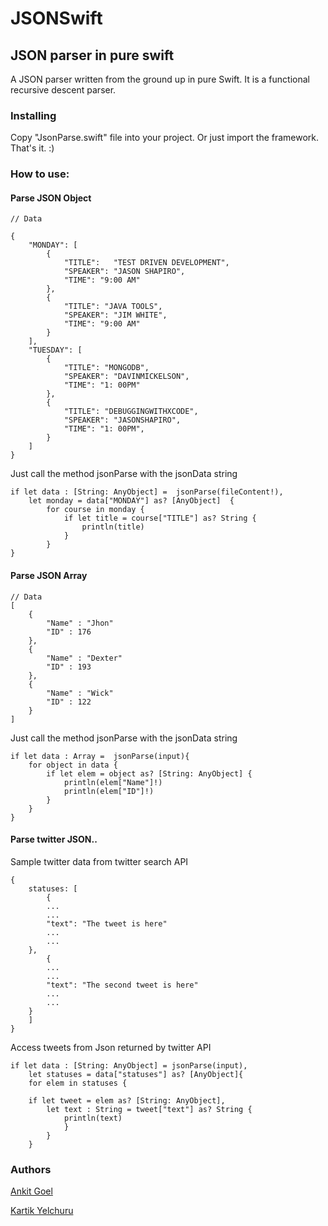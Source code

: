 # JSONSwift
## JSON parser in pure swift

A JSON parser written from the ground up in pure Swift. It is a functional recursive descent parser.

### Installing
Copy "JsonParse.swift" file into your project. Or just import the framework. That's it. :)

### How to use:

####  Parse JSON Object

    // Data
    
    {
        "MONDAY": [
            {
                "TITLE":   "TEST DRIVEN DEVELOPMENT",
                "SPEAKER": "JASON SHAPIRO",
                "TIME": "9:00 AM"
            },
            {
                "TITLE": "JAVA TOOLS",
                "SPEAKER": "JIM WHITE",
                "TIME": "9:00 AM"
            }
        ],
        "TUESDAY": [
            {
                "TITLE": "MONGODB",
                "SPEAKER": "DAVINMICKELSON",
                "TIME": "1: 00PM"
            },
            {
                "TITLE": "DEBUGGINGWITHXCODE",
                "SPEAKER": "JASONSHAPIRO",
                "TIME": "1: 00PM",
            }
        ]
    }


Just call the method jsonParse with the jsonData string


    if let data : [String: AnyObject] =  jsonParse(fileContent!),
        let monday = data["MONDAY"] as? [AnyObject]  {
            for course in monday {
                if let title = course["TITLE"] as? String {
                    println(title)
                }
            }
    }

    


#### Parse JSON Array


    // Data
    [
        {
            "Name" : "Jhon"
            "ID" : 176
        },		
        {
            "Name" : "Dexter"
            "ID" : 193
        },
        {
            "Name" : "Wick"
            "ID" : 122
        }
    ]

Just call the method jsonParse with the jsonData string
    
    if let data : Array =  jsonParse(input){
        for object in data {
            if let elem = object as? [String: AnyObject] {
                println(elem["Name"]!)
                println(elem["ID"]!)
            }
        }
    }


#### Parse twitter JSON..


Sample twitter data from twitter search API


    {
        statuses: [
            {
            ...
            ...
            "text": "The tweet is here"
            ...
            ...
        },
            {
            ...
            ...
            "text": "The second tweet is here"
            ...
            ...
        }	
        ]
    }

Access tweets from Json returned by twitter API


    if let data : [String: AnyObject] = jsonParse(input), 
        let statuses = data["statuses"] as? [AnyObject]{
        for elem in statuses {

        if let tweet = elem as? [String: AnyObject],
            let text : String = tweet["text"] as? String {
                println(text)
                }
            }
        }
    

### Authors
[Ankit Goel](https://github.com/ankit1ank)

[Kartik Yelchuru](https://github.com/buildAI)

